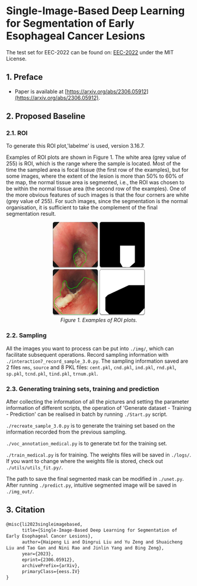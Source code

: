 # Single-Image-Based Deep Learning for Segmentation of Early Esophageal Cancer Lesions

The test set for EEC-2022 can be found on: [EEC-2022](https://drive.google.com/file/d/1NeuGRLbicY2awAUW44uQl6BMu8S5feVy/view?usp=sharing) under the MIT License.

## 1. Preface
- Paper is available at [https://arxiv.org/abs/2306.05912](https://arxiv.org/abs/2306.05912).

## 2. Proposed Baseline

### 2.1. ROI
To generate this ROI plot,'labelme' is used, version 3.16.7.

Examples of ROI plots are shown in Figure 1. The white area (grey value of 255) is ROI, which is the range where the sample is located. Most of the time the sampled area is focal tissue (the first row of the examples), but for some images, where the extent of the lesion is more than 50% to 60% of the map, the normal tissue area is segmented, i.e., the ROI was chosen to be within the normal tissue area (the second row of the examples). One of the more obvious features of such images is that the four corners are white (grey value of 255). For such images, since the segmentation is the normal organisation, it is sufficient to take the complement of the final segmentation result.

<p align="center">
    <img src="illustrative_figure/ROI_example.png"/ width="50%" height="50%"> <br />
    <em> 
    Figure 1. Examples of ROI plots.
    </em>
</p>

### 2.2. Sampling

All the images you want to process can be put into `./img/`, which can facilitate subsequent operations. Record sampling information with `./interaction7_record_sample_3.0.py`. The sampling information saved are 2 files `nms`, `source` and 8 PKL files: `cent.pkl`, `cnd.pkl`, `ind.pkl`, `rnd.pkl`, `sp.pkl`, `tcnd.pkl`, `tind.pkl`, `trnum.pkl`.

### 2.3. Generating training sets, training and prediction

After collecting the information of all the pictures and setting the parameter information of different scripts, the operation of 'Generate dataset - Training - Prediction' can be realised in batch by running `./Start.py` script.

`./recreate_sample_3.0.py` is to generate the training set based on the information recorded from the previous sampling.

`./voc_annotation_medical.py` is to generate txt for the training set.

`./train_medical.py` is for training. The weights files will be saved in `./logs/`. If you want to change where the weights file is stored, check out `./utils/utils_fit.py/`.

The path to save the final segmented mask can be modified in `./unet.py`. After running `./predict.py`, intuitive segmented image will be saved in `./img_out/`.



## 3. Citation
```
@misc{li2023singleimagebased,
      title={Single-Image-Based Deep Learning for Segmentation of Early Esophageal Cancer Lesions}, 
      author={Haipeng Li and Dingrui Liu and Yu Zeng and Shuaicheng Liu and Tao Gan and Nini Rao and Jinlin Yang and Bing Zeng},
      year={2023},
      eprint={2306.05912},
      archivePrefix={arXiv},
      primaryClass={eess.IV}
}
```
